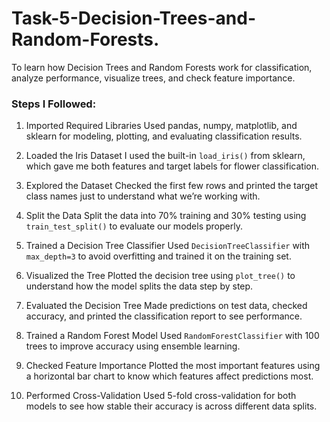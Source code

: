 # Task-5-Decision-Trees-and-Random-Forests.
To learn how Decision Trees and Random Forests work for classification, analyze performance, visualize trees, and check feature importance.

### Steps I Followed:
1. Imported Required Libraries
Used pandas, numpy, matplotlib, and sklearn for modeling, plotting, and evaluating classification results.

2. Loaded the Iris Dataset
I used the built-in `load_iris()` from sklearn, which gave me both features and target labels for flower classification.

3. Explored the Dataset
Checked the first few rows and printed the target class names just to understand what we’re working with.

4. Split the Data
Split the data into 70% training and 30% testing using `train_test_split()` to evaluate our models properly.

5. Trained a Decision Tree Classifier
Used `DecisionTreeClassifier` with `max_depth=3` to avoid overfitting and trained it on the training set.

6. Visualized the Tree
Plotted the decision tree using `plot_tree()` to understand how the model splits the data step by step.

7. Evaluated the Decision Tree
Made predictions on test data, checked accuracy, and printed the classification report to see performance.

8. Trained a Random Forest Model
Used `RandomForestClassifier` with 100 trees to improve accuracy using ensemble learning.

9. Checked Feature Importance
Plotted the most important features using a horizontal bar chart to know which features affect predictions most.

10. Performed Cross-Validation
Used 5-fold cross-validation for both models to see how stable their accuracy is across different data splits.

